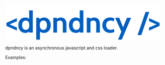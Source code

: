 ![dpndncy](https://github.com/rascm/dpndncy/blob/main/img/logo.png)

dpndncy is an asynchronous javascript and css loader.

Examples:
